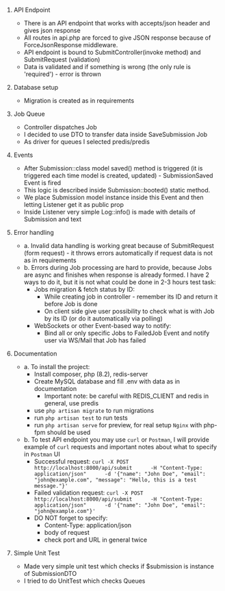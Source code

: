 1. API Endpoint
   - There is an API endpoint that works with accepts/json header and gives json response
   - All routes in api.php are forced to give JSON response because of ForceJsonResponse middleware.
   - API endpoint is bound to SubmitController(invoke method) and SubmitRequest (validation)
   - Data is validated and if something is wrong (the only rule is 'required') - error is thrown

2. Database setup
   - Migration is created as in requirements

3. Job Queue
    - Controller dispatches Job
    - I decided to use DTO to transfer data inside SaveSubmission Job
    - As driver for queues I selected predis/predis

4. Events
    - After Submission::class model saved() method is triggered (it is triggered each time model is created, updated) - SubmissionSaved Event is fired
    - This logic is described inside Submission::booted() static method.
    - We place Submission model instance inside this Event and then letting Listener get it as public prop
    - Inside Listener very simple Log::info() is made with details of Submission and text

5. Error handling
    - a. Invalid data handling is working great because of SubmitRequest (form request) - it throws errors automatically if request data is not as in requirements
    - b. Errors during Job processing are hard to provide, because Jobs are async and finishes when response is already formed. I have 2 ways to do it, but it is not what could be done in 2-3 hours test task:
      - Jobs migration & fetch status by ID:
        - While creating job in controller - remember its ID and return it before Job is done
        - On client side give user possibility to check what is with Job by its ID (or do it automatically via polling)
      - WebSockets or other Event-based way to notify:
        - Bind all or only specific Jobs to FailedJob Event and notify user via WS/Mail that Job has failed

6. Documentation
    - a. To install the project:
      - Install composer, php (8.2), redis-server
      - Create MySQL database and fill .env with data as in documentation
        - Important note: be careful with REDIS_CLIENT and redis in general, use predis
      - use `php artisan migrate` to run migrations
      - run `php artisan test` to run tests
      - run `php artisan serve` for preview, for real setup `Nginx` with php-fpm should be used
    - b. To test API endpoint you may use `curl` or `Postman`, I will provide example of `curl` requests and important notes about what to specify in `Postman` UI
      - Successful request: `curl -X POST http://localhost:8000/api/submit      -H "Content-Type: application/json"      -d '{"name": "John Doe", "email": "john@example.com", "message": "Hello, this is a test message."}'`
      - Failed validation request: `curl -X POST http://localhost:8000/api/submit      -H "Content-Type: application/json"      -d '{"name": "John Doe", "email": "john@example.com"}'`
      - DO NOT forget to specify:
        - Content-Type: application/json
        - body of request
        - check port and URL in general twice

7. Simple Unit Test
    - Made very simple unit test which checks if $submission is instance of SubmissionDTO
    - I tried to do UnitTest which checks Queues
